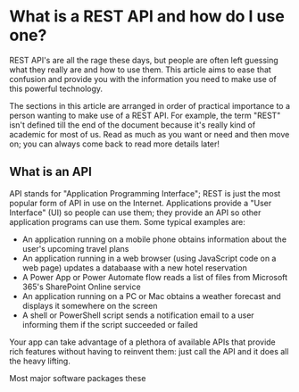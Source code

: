 # What is a REST API and how do I use one?

REST API's are all the rage these days, but people are often left guessing what they really are and how to use them. This article aims to ease that confusion and provide you with the information you need to make use of this powerful technology. 

The sections in this article  are arranged in order of practical importance to a person wanting to make use of a REST API. For example, the term "REST" isn't defined till the end of the document because it's really kind of academic for most of us. Read as much as you want or need and then move on; you can always come back to read more details later!

## What is an API

API stands for "Application Programming Interface"; REST is just the most popular form of API in use on the Internet. Applications provide a "User Interface" (UI) so people can use them; they provide an API so other application programs can use them. Some typical examples are:

 * An application running on a mobile phone obtains information about the user's upcoming travel plans
 * An application running in a web browser (using JavaScript code on a web page) updates a databaase with a new hotel reservation
 * A Power App or Power Automate flow reads a list of files from Microsoft 365's SharePoint Online service
 * An application running on a PC or Mac obtains a weather forecast and displays it somewhere on the screen
 * A shell or PowerShell script sends a notification email to a user informing them if the script succeeded or failed

 Your app can take advantage of a plethora of available APIs that provide rich features without having to reinvent them: just call the API and it does all the heavy lifting.

 Most major software packages these 
 
 
